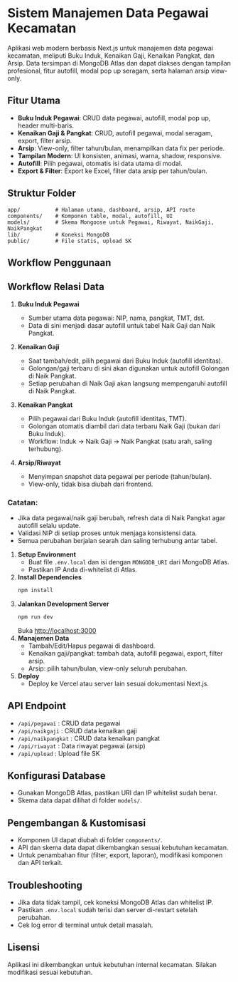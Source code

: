 # Sistem Manajemen Data Pegawai Kecamatan

Aplikasi web modern berbasis Next.js untuk manajemen data pegawai kecamatan, meliputi Buku Induk, Kenaikan Gaji, Kenaikan Pangkat, dan Arsip. Data tersimpan di MongoDB Atlas dan dapat diakses dengan tampilan profesional, fitur autofill, modal pop up seragam, serta halaman arsip view-only.

## Fitur Utama
- **Buku Induk Pegawai**: CRUD data pegawai, autofill, modal pop up, header multi-baris.
- **Kenaikan Gaji & Pangkat**: CRUD, autofill pegawai, modal seragam, export, filter arsip.
- **Arsip**: View-only, filter tahun/bulan, menampilkan data fix per periode.
- **Tampilan Modern**: UI konsisten, animasi, warna, shadow, responsive.
- **Autofill**: Pilih pegawai, otomatis isi data utama di modal.
- **Export & Filter**: Export ke Excel, filter data arsip per tahun/bulan.

## Struktur Folder
```
app/           # Halaman utama, dashboard, arsip, API route
components/    # Komponen table, modal, autofill, UI
models/        # Skema Mongoose untuk Pegawai, Riwayat, NaikGaji, NaikPangkat
lib/           # Koneksi MongoDB
public/        # File statis, upload SK
```

## Workflow Penggunaan
## Workflow Relasi Data

1. **Buku Induk Pegawai**
   - Sumber utama data pegawai: NIP, nama, pangkat, TMT, dst.
   - Data di sini menjadi dasar autofill untuk tabel Naik Gaji dan Naik Pangkat.

2. **Kenaikan Gaji**
   - Saat tambah/edit, pilih pegawai dari Buku Induk (autofill identitas).
   - Golongan/gaji terbaru di sini akan digunakan untuk autofill Golongan di Naik Pangkat.
   - Setiap perubahan di Naik Gaji akan langsung mempengaruhi autofill di Naik Pangkat.

3. **Kenaikan Pangkat**
   - Pilih pegawai dari Buku Induk (autofill identitas, TMT).
   - Golongan otomatis diambil dari data terbaru Naik Gaji (bukan dari Buku Induk).
   - Workflow: Induk → Naik Gaji → Naik Pangkat (satu arah, saling terhubung).

4. **Arsip/Riwayat**
   - Menyimpan snapshot data pegawai per periode (tahun/bulan).
   - View-only, tidak bisa diubah dari frontend.

### Catatan:
- Jika data pegawai/naik gaji berubah, refresh data di Naik Pangkat agar autofill selalu update.
- Validasi NIP di setiap proses untuk menjaga konsistensi data.
- Semua perubahan berjalan searah dan saling terhubung antar tabel.
1. **Setup Environment**
   - Buat file `.env.local` dan isi dengan `MONGODB_URI` dari MongoDB Atlas.
   - Pastikan IP Anda di-whitelist di Atlas.
2. **Install Dependencies**
   ```bash
   npm install
   ```
3. **Jalankan Development Server**
   ```bash
   npm run dev
   ```
   Buka [http://localhost:3000](http://localhost:3000)
4. **Manajemen Data**
   - Tambah/Edit/Hapus pegawai di dashboard.
   - Kenaikan gaji/pangkat: tambah data, autofill pegawai, export, filter arsip.
   - Arsip: pilih tahun/bulan, view-only seluruh perubahan.
5. **Deploy**
   - Deploy ke Vercel atau server lain sesuai dokumentasi Next.js.

## API Endpoint
- `/api/pegawai` : CRUD data pegawai
- `/api/naikgaji` : CRUD data kenaikan gaji
- `/api/naikpangkat` : CRUD data kenaikan pangkat
- `/api/riwayat` : Data riwayat pegawai (arsip)
- `/api/upload` : Upload file SK

## Konfigurasi Database
- Gunakan MongoDB Atlas, pastikan URI dan IP whitelist sudah benar.
- Skema data dapat dilihat di folder `models/`.

## Pengembangan & Kustomisasi
- Komponen UI dapat diubah di folder `components/`.
- API dan skema data dapat dikembangkan sesuai kebutuhan kecamatan.
- Untuk penambahan fitur (filter, export, laporan), modifikasi komponen dan API terkait.

## Troubleshooting
- Jika data tidak tampil, cek koneksi MongoDB Atlas dan whitelist IP.
- Pastikan `.env.local` sudah terisi dan server di-restart setelah perubahan.
- Cek log error di terminal untuk detail masalah.

## Lisensi
Aplikasi ini dikembangkan untuk kebutuhan internal kecamatan. Silakan modifikasi sesuai kebutuhan.
